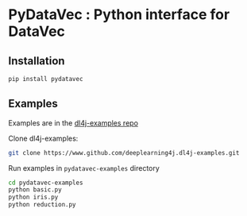 # PyDataVec : Python interface for DataVec

## Installation

```bash
pip install pydatavec
```

## Examples

Examples are in the [dl4j-examples repo](www.github.com/eclipse/deeplearning4j-examples)

Clone dl4j-examples:

```bash
git clone https://www.github.com/deeplearning4j.dl4j-examples.git
```

Run examples in `pydatavec-examples` directory

```bash
cd pydatavec-examples
python basic.py
python iris.py
python reduction.py
```


